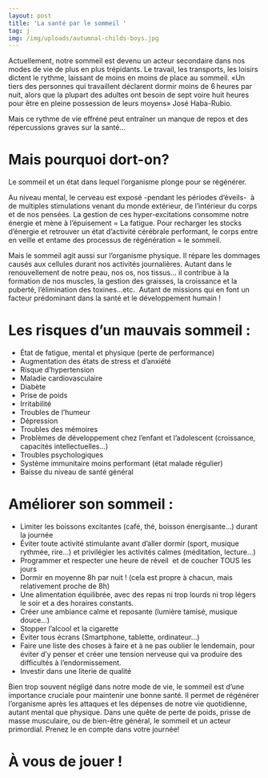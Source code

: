 ```yaml
---
layout: post
title: 'La santé par le sommeil '
tag: j
img: /img/uploads/autumnal-childs-boys.jpg
---
```

Actuellement,
notre sommeil est devenu un acteur secondaire dans nos modes de vie de plus en
plus trépidants. Le travail, les transports, les loisirs dictent le rythme,
laissant de moins en moins de place au sommeil. «Un tiers des personnes qui
travaillent déclarent dormir moins de 6 heures par nuit, alors que la plupart
des adultes ont besoin de sept voire huit heures pour être en pleine possession
de leurs moyens» José Haba-Rubio.

Mais ce
rythme de vie effréné peut entraîner un manque de repos et des répercussions graves
sur la santé…

# Mais pourquoi dort-on?

Le sommeil et un état dans lequel l’organisme
plonge pour se régénérer.

Au niveau mental, le cerveau est exposé -pendant les
périodes d’éveils-  à de multiples
stimulations venant du monde extérieur, de l’intérieur du corps et de nos pensées.
La gestion de ces hyper-excitations consomme notre énergie et mène à l’épuisement
= La fatigue. Pour recharger les stocks d’énergie et retrouver un état d’activité
cérébrale performant, le corps entre en veille et entame des processus de
régénération = le sommeil.

Mais le sommeil agit aussi sur l’organisme
physique. Il répare les dommages causés aux cellules durant nos activités
journalières. Autant dans le renouvellement de notre peau, nos os, nos tissus…
il contribue à la formation de nos muscles, la gestion des graisses, la
croissance et la puberté, l’élimination des toxines…etc.  Autant de missions qui en font un facteur
prédominant dans la santé et le développement humain !

# Les risques d’un mauvais sommeil :

* État de fatigue,
  mental et physique (perte de performance)
* Augmentation des
  états de stress et d’anxiété
* Risque d’hypertension
* Maladie cardiovasculaire
* Diabète
* Prise de poids
* Irritabilité
* Troubles de l’humeur
* Dépression
* Troubles des mémoires
* Problèmes de développement chez l’enfant et l’adolescent
  \(croissance, capacités intellectuelles...)
* Troubles psychologiques
* Système immunitaire
  moins performant (état malade régulier)
* Baisse du niveau de
  santé général

# Améliorer son sommeil :

* Limiter les
  boissons excitantes (café, thé, boisson énergisante…) durant la journée
* Éviter toute
  activité stimulante avant d’aller dormir (sport, musique rythmée, rire...) et privilégier
  les activités calmes (méditation, lecture…)
* Programmer et
  respecter une heure de réveil  et de
  coucher TOUS les jours
* Dormir en moyenne
  8h par nuit ! (cela est propre à chacun, mais relativement proche de 8h)
* Une alimentation
  équilibrée, avec des repas ni trop lourds ni trop légers le soir et a des
  horaires constants.
* Créer une ambiance
  calme et reposante (lumière tamisé, musique douce…)
* Stopper l’alcool et
  la cigarette
* Éviter tous écrans
  \(Smartphone, tablette, ordinateur…)
* Faire une liste des
  choses à faire et à ne pas oublier le lendemain, pour éviter d’y penser et
  créer une tension nerveuse qui va produire des difficultés à l’endormissement.
* Investir dans une
  literie de qualité

Bien trop souvent négligé dans notre mode de
vie, le sommeil est d’une importance cruciale pour maintenir une bonne santé. Il
permet de régénérer l’organisme après les attaques et les dépenses de notre vie
quotidienne, autant mental que physique. Dans une quête de perte de poids,
prisse de masse musculaire, ou de bien-être général, le sommeil et un acteur
primordial. Prenez le en compte dans votre journée! 

# À vous de jouer !
